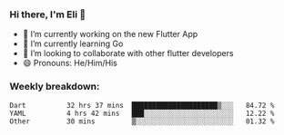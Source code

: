 ### Hi there, I'm Eli 👋
- 🔭 I’m currently working on the new Flutter App
- 🌱 I’m currently learning Go
- 🦄 I’m looking to collaborate with other flutter developers
- 😄 Pronouns: He/Him/His

### Weekly breakdown:
<!--START_SECTION:waka-->

```text
Dart          32 hrs 37 mins  █████████████████████▒░░░   84.72 %
YAML          4 hrs 42 mins   ███░░░░░░░░░░░░░░░░░░░░░░   12.22 %
Other         30 mins         ▒░░░░░░░░░░░░░░░░░░░░░░░░   01.32 %
```

<!--END_SECTION:waka-->
